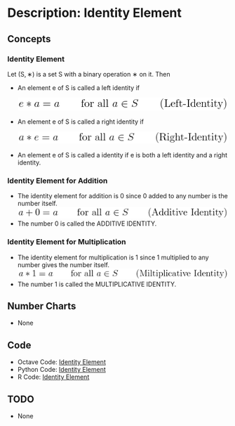 # Description: Identity Element

## Concepts
### Identity Element
Let (S, ∗) is a set S with a binary operation ∗ on it. Then 
* An element e of S is called a left identity if

    ![Left Identity](../../code/latex/equations/images/P007_Algebra_IdentityElement_01_LeftIdentity.png)
* An element e of S is called a right identity if

    ![Right Identity](../../code/latex/equations/images/P007_Algebra_IdentityElement_02_RightIdentity.png)
* An element e of S is called a identity if e is both a left identity and a right identity.

### Identity Element for Addition
* The identity element for addition is 0 since 0 added to any number is the number itself. 
    ![Additive Identity](../../code/latex/equations/images/P007_Algebra_IdentityElement_03_AdditiveIdentity.png)
* The number 0 is called the ADDITIVE IDENTITY.

### Identity Element for Multiplication
* The identity element for multiplication is 1 since 1 multiplied to any number gives the number itself. 
    ![Multiplicative Identity](../../code/latex/equations/images/P007_Algebra_IdentityElement_04_MultiplicativeIdentity.png)
* The number 1 is called the MULTIPLICATIVE IDENTITY.

## Number Charts
* None

## Code
* Octave Code: [Identity Element](../../code/octave/P002_Algebra_IndentityElement.m)
* Python Code: [Identity Element](../../code/python/P002_Algebra_IndentityElement.py)
* R Code: [Identity Element](../../code/r/P002_Algebra_IndentityElement.R)

## TODO
* None
